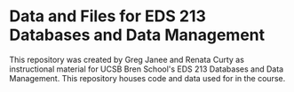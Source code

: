 # Data and Files for EDS 213 Databases and Data Management

This repository was created by Greg Janee and Renata Curty as instructional material for UCSB Bren School's EDS 213 Databases and Data Management. This repository houses code and data used for in the course.
